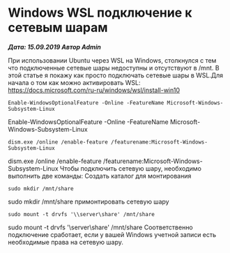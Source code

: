 # Windows WSL подключение к сетевым шарам                	  
***Дата: 15.09.2019 Автор Admin***

При использовании Ubuntu через WSL на Windows, столкнулся с тем что подключенные сетевые шары недоступны и отсутствуют в /mnt.
В этой статье я покажу как просто подключать сетевые шары в WSL.Для начала о том как можно активировать WSL:
https://docs.microsoft.com/ru-ru/windows/wsl/install-win10
```
Enable-WindowsOptionalFeature -Online -FeatureName Microsoft-Windows-Subsystem-Linux
```
Enable-WindowsOptionalFeature -Online -FeatureName Microsoft-Windows-Subsystem-Linux
```
dism.exe /online /enable-feature /featurename:Microsoft-Windows-Subsystem-Linux
```
dism.exe /online /enable-feature /featurename:Microsoft-Windows-Subsystem-Linux
Чтобы подключить сетевую шару, необходимо выполнить две команды:
Создать каталог для монтирования
```
sudo mkdir /mnt/share
```
sudo mkdir /mnt/share
примонтировать сетевую шару
```
sudo mount -t drvfs '\\server\share' /mnt/share
```
sudo mount -t drvfs '\\server\share' /mnt/share
Соответственно подключение сработает, если у вашей Windows учетной записи есть необходимые права на сетевую шару.
